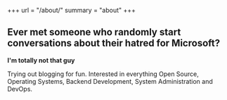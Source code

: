 +++
url = "/about/"
summary = "about"
+++

## Ever met someone who randomly start conversations about their hatred for Microsoft?
**I'm totally not that guy**


Trying out blogging for fun. Interested in everything Open Source, Operating Systems, Backend Development, System Administration and DevOps.

